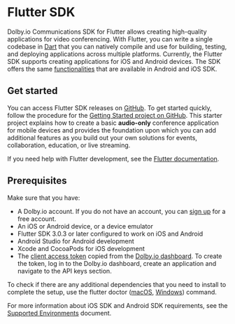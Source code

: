 # Flutter SDK

Dolby.io Communications SDK for Flutter allows creating high-quality applications for video conferencing. With Flutter, you can write a single codebase in [Dart](https://dart.dev/) that you can natively compile and use for building, testing, and deploying applications across multiple platforms. Currently, the Flutter SDK supports creating applications for iOS and Android devices. The SDK offers the same [functionalities](https://docs.dolby.io/communications-apis/docs/overview-introduction) that are available in Android and iOS SDK.

## Get started

You can access Flutter SDK releases on [GitHub](https://github.com/DolbyIO/comms-sdk-flutter/releases). To get started quickly, follow the procedure for the [Getting Started project on GitHub](https://github.com/dolbyio-samples/comms-sdk-flutter-getting-started). 
This starter project explains how to create a basic **audio-only** conference application for mobile devices and provides the foundation upon which you can add additional features as you build out your own solutions for events, collaboration, education, or live streaming. 

If you need help with Flutter development, see the [Flutter documentation](https://flutter.dev/docs).

## Prerequisites

Make sure that you have:

- A Dolby.io account. If you do not have an account, you can [sign up](https://dolby.io/signup) for a free account.
- An iOS or Android device, or a device emulator
- Flutter SDK 3.0.3 or later configured to work on iOS and Android
- Android Studio for Android development
- Xcode and CocoaPods for iOS development
- The [client access token](https://docs.dolby.io/communications-apis/docs/overview-developer-tools#client-access-token) copied from the [Dolby.io dashboard](https://dashboard.dolby.io/). To create the token, log in to the Dolby.io dashboard, create an application and navigate to the API keys section.

To check if there are any additional dependencies that you need to install to complete the setup, use the flutter doctor ([macOS](https://docs.flutter.dev/get-started/install/macos#run-flutter-doctor), [Windows](https://docs.flutter.dev/get-started/install/windows#run-flutter-doctor)) command.

For more information about iOS SDK and Android SDK requirements, see the [Supported Environments](https://docs.dolby.io/communications-apis/docs/overview-supported-environments) document.
